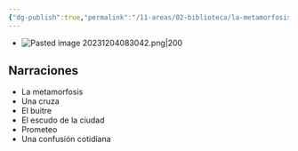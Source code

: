 ```yaml
---
{"dg-publish":true,"permalink":"/11-areas/02-biblioteca/la-metamorfosis/","noteIcon":""}
---
```


- ![Pasted image 20231204083042.png|200](/img/user/02%20Image/Pasted%20image%2020231204083042.png)

## Narraciones
- La metamorfosis
- Una cruza
- El buitre
- El escudo de la ciudad
- Prometeo
- Una confusión cotidiana
